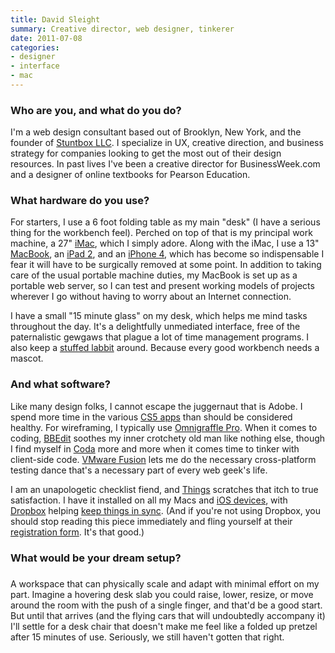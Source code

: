 ```yaml
---
title: David Sleight
summary: Creative director, web designer, tinkerer
date: 2011-07-08
categories:
- designer
- interface
- mac
---
```


### Who are you, and what do you do?

I'm a web design consultant based out of Brooklyn, New York, and the founder of [Stuntbox LLC](http://stuntbox.com/ "David's design consultancy."). I specialize in UX, creative direction, and business strategy for companies looking to get the most out of their design resources. In past lives I've been a creative director for BusinessWeek.com and a designer of online textbooks for Pearson Education.

### What hardware do you use?

For starters, I use a 6 foot folding table as my main "desk" (I have a serious thing for the workbench feel). Perched on top of that is my principal work machine, a 27" [iMac][], which I simply adore. Along with the iMac, I use a 13" [MacBook][macbook-pro], an [iPad 2][ipad-2], and an [iPhone 4][iphone-4], which has become so indispensable I fear it will have to be surgically removed at some point. In addition to taking care of the usual portable machine duties, my MacBook is set up as a portable web server, so I can test and present working models of projects wherever I go without having to worry about an Internet connection. 

I have a small "15 minute glass" on my desk, which helps me mind tasks throughout the day. It's a delightfully unmediated interface, free of the paternalistic gewgaws that plague a lot of time management programs. I also keep a [stuffed labbit][stache-labbit-plush-7-inch] around. Because every good workbench needs a mascot.

### And what software?

Like many design folks, I cannot escape the juggernaut that is Adobe. I spend more time in the various [CS5 apps][creative-suite] than should be considered healthy. For wireframing, I typically use [Omnigraffle Pro][omnigraffle-pro]. When it comes to coding, [BBEdit][] soothes my inner crotchety old man like nothing else, though I find myself in [Coda][] more and more when it comes time to tinker with client-side code. [VMware Fusion][vmware-fusion] lets me do the necessary cross-platform testing dance that's a necessary part of every web geek's life. 

I am an unapologetic checklist fiend, and [Things][] scratches that itch to true satisfaction. I have it installed on all my Macs and [iOS devices][things-ios], with [Dropbox][] helping [keep things in sync](http://culturedcode.com/things/wiki/index.php/Syncing_Things_between_several_Macs_using_Dropbox "An article on using DropBox to keep Things in sync."). (And if you're not using Dropbox, you should stop reading this piece immediately and fling yourself at their [registration form](https://www.dropbox.com/register "The registration form for DropBox."). It's that good.)

### What would be your dream setup?

###

A workspace that can physically scale and adapt with minimal effort on my part. Imagine a hovering desk slab you could raise, lower, resize, or move around the room with the push of a single finger, and that'd be a good start. But until that arrives (and the flying cars that will undoubtedly accompany it) I'll settle for a desk chair that doesn't make me feel like a folded up pretzel after 15 minutes of use. Seriously, we still haven't gotten that right.

[bbedit]: http://www.barebones.com/products/bbedit/ "A text editor for the Mac."
[coda]: https://panic.com/coda/ "A single-window HTML/web tool for the Mac."
[creative-suite]: https://www.adobe.com/creativecloud.html "A collection of design tools."
[dropbox]: https://www.dropbox.com/ "Online syncing and storage."
[imac]: https://www.apple.com/imac/ "An all-in-one computer."
[ipad-2]: https://www.apple.com/ipad/ "A tablet device."
[iphone-4]: https://en.wikipedia.org/wiki/IPhone_4 "A smartphone."
[macbook-pro]: https://www.apple.com/macbook-pro/ "A laptop."
[omnigraffle-pro]: https://www.omnigroup.com/omnigraffle "Professional diagramming software for the Mac."
[stache-labbit-plush-7-inch]: https://www.amazon.com/Kidrobot-Stache-Labbit-Plush-White/dp/B004M73IKG "A plush labbit toy."
[things-ios]: https://culturedcode.com/things/iphone/ "A popular task management application for the iPhone."
[things]: https://culturedcode.com/things/ "A task management application for the Mac."
[vmware-fusion]: http://web.archive.org/web/20221223060906/https://www.vmware.com/products/fusion.html "A PC emulator for the Mac."
